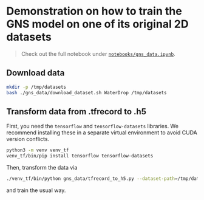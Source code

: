 # Demonstration on how to train the GNS model on one of its original 2D datasets

> Check out the full notebook under [`notebooks/gns_data.ipynb`](../notebooks/gns_data.ipynb).

## Download data

```bash
mkdir -p /tmp/datasets
bash ./gns_data/download_dataset.sh WaterDrop /tmp/datasets
```

## Transform data from .tfrecord to .h5

First, you need the `tensorflow` and `tensorflow-datasets` libraries. We recommend installing these in a separate virtual environment to avoid CUDA version conflicts.

```bash
python3 -m venv venv_tf
venv_tf/bin/pip install tensorflow tensorflow-datasets
```

Then, transform the data via

```bash
./venv_tf/bin/python gns_data/tfrecord_to_h5.py --dataset-path=/tmp/datasets/WaterDrop
```

and train the usual way.
